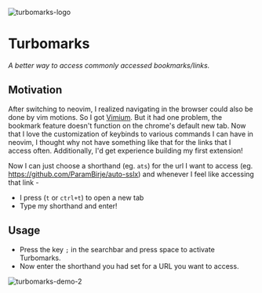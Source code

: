 ![turbomarks-logo](https://github.com/user-attachments/assets/4c820848-4b93-4aba-be37-8e1f758f95c2)

# Turbomarks

_A better way to access commonly accessed bookmarks/links._

## Motivation

After switching to neovim, I realized navigating in the browser could also be done by vim motions. So I got [Vimium](https://github.com/philc/vimium). But it had one problem, the bookmark feature doesn't function on the chrome's default new tab. Now that I love the customization of keybinds to various commands I can have in neovim, I thought why not have something like that for the links that I access often. Additionally, I'd get experience building my first extension!

Now I can just choose a shorthand (eg. `ats`) for the url I want to access (eg. https://github.com/ParamBirje/auto-sslx) and whenever I feel like accessing that link -
- I press (`t` or `ctrl+t`) to open a new tab
- Type my shorthand and enter!

## Usage

- Press the key `;` in the searchbar and press space to activate Turbomarks.
- Now enter the shorthand you had set for a URL you want to access.

![turbomarks-demo-2](https://github.com/user-attachments/assets/a6318819-9cff-4c99-bca5-e0419246530a)
